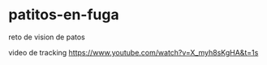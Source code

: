 # patitos-en-fuga
 reto de vision de patos


video de tracking
https://www.youtube.com/watch?v=X_myh8sKgHA&t=1s
